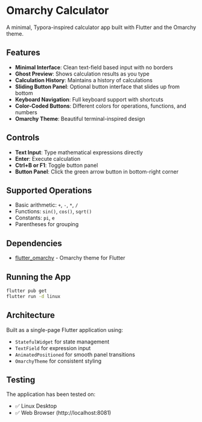 # Omarchy Calculator

A minimal, Typora-inspired calculator app built with Flutter and the Omarchy theme.

## Features

- **Minimal Interface**: Clean text-field based input with no borders
- **Ghost Preview**: Shows calculation results as you type
- **Calculation History**: Maintains a history of calculations
- **Sliding Button Panel**: Optional button interface that slides up from bottom
- **Keyboard Navigation**: Full keyboard support with shortcuts
- **Color-Coded Buttons**: Different colors for operations, functions, and numbers
- **Omarchy Theme**: Beautiful terminal-inspired design

## Controls

- **Text Input**: Type mathematical expressions directly
- **Enter**: Execute calculation
- **Ctrl+B or F1**: Toggle button panel
- **Button Panel**: Click the green arrow button in bottom-right corner

## Supported Operations

- Basic arithmetic: `+`, `-`, `*`, `/`
- Functions: `sin()`, `cos()`, `sqrt()`
- Constants: `pi`, `e`
- Parentheses for grouping

## Dependencies

- [flutter_omarchy](https://pub.dev/packages/flutter_omarchy) - Omarchy theme for Flutter

## Running the App

```bash
flutter pub get
flutter run -d linux
```

## Architecture

Built as a single-page Flutter application using:
- `StatefulWidget` for state management
- `TextField` for expression input
- `AnimatedPositioned` for smooth panel transitions
- `OmarchyTheme` for consistent styling

## Testing

The application has been tested on:
- ✅ Linux Desktop
- ✅ Web Browser (http://localhost:8081)